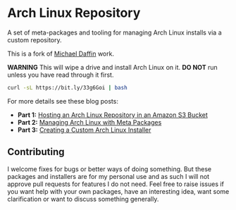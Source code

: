# Arch Linux Repository

A set of meta-packages and tooling for managing Arch Linux installs via a custom
repository.

This is a fork of [Michael Daffin](https://gitlab.com/mdaffin/arch-pkgs) work.

**WARNING** This will wipe a drive and install Arch Linux on it. **DO NOT** run
unless you have read through it first.

```bash
curl -sL https://bit.ly/33g6Goi | bash
```

For more details see these blog posts:

- **Part 1:** [Hosting an Arch Linux Repository in an Amazon S3 Bucket]
- **Part 2:** [Managing Arch Linux with Meta Packages]
- **Part 3:** [Creating a Custom Arch Linux Installer]

[hosting an arch linux repository in an amazon s3 bucket]: https://disconnected.systems/blog/archlinux-repo-in-aws-bucket
[managing arch linux with meta packages]: https://disconnected.systems/blog/archlinux-meta-packages
[creating a custom arch linux installer]: https://disconnected.systems/blog/archlinux-installer

## Contributing

I welcome fixes for bugs or better ways of doing something. But these packages
and installers are for my personal use and as such I will not approve pull
requests for features I do not need. Feel free to raise issues if you want help
with your own packages, have an interesting idea, want some clarification or
want to discuss something generally.

